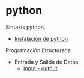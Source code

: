 # python
Sintaxis python.

- [Instalación de python](./python/001-core/001-basico/000-install-python.sh)

Programación Etructurada
- Entrada y Salida de Datos
    - [input - output](./python/001-core/001-basico/001-input-output.py)

<!-- 
- Comentarios
    - [Una linea (#), Bloque de lineas (""" """)](./structured/comentarios/comments.py)
- Operadores
    - Suma, Resta, Multiplicación, División, Potencia, [Pertenencia (in)](./structured/operadores/in.py)
- Variables
    - [Básico (str, int, float, bool)](./structured/variables/variables.py)
- Decisiones
    - [if](./structured/decisiones/if.py), [else](./structured/decisiones/else.py), [elif](./structured/decisiones/elif.py)
- Ciclos
    - [while](./structured/ciclos/while.py)
    - [for](./structured/ciclos/for.py)
    - [for-range](./structured/ciclos/for-range.py)
    - [for-continue](./structured/ciclos/for-continue.py)
    - [for-break](./structured/ciclos/for-break.py)
- Errores
    - [try, except, finally](./structured/errores/try-except-finally.py)
- Funciones
    - [Función básica](./structured/funciones/basic_function.py)
    - [Argumentos](./structured/funciones/argumentos.py)
    - [Argumentos por default](./structured/funciones/argumentos-por-default.py)
    - [Argumentos por nombre](./structured/funciones/argumentos-por-nombre.py)
    - [Retorno de valores](./structured/funciones/return.py)
    - [*args](./structured/funciones/args.py)
    - [**kwargs](./structured/funciones/kwargs.py)

Programación Estructurada 2
- Tipos de Datos
    - Números
    - Cadenas de Texto
        - [string](./structured-2/tipo-de-datos/strings/string.py)
        - [triple quotes](./structured-2/tipo-de-datos/strings/triple_quotes.py)
        - [indexing](./structured-2/tipo-de-datos/strings/indexing.py)
        - [spliting](./structured-2/tipo-de-datos/strings/spliting.py)
        - [deleting string](./structured-2/tipo-de-datos/strings/deleting_string.py)
        - [spliting](./structured-2/tipo-de-datos/strings/spliting.py)
        - [scape formatting](./structured-2/tipo-de-datos/strings/scape_formatting.py)
        - [capitalize](./structured-2/tipo-de-datos/strings/methods/capitalize.py)
        - [count](./structured-2/tipo-de-datos/strings/methods/count.py) 
        - [upper](./structured-2/tipo-de-datos/strings/methods/upper.py)
        - [lower](./structured-2/tipo-de-datos/strings/methods/lower.py)
        - [startswith](./structured-2/tipo-de-datos/strings/methods/startswith.py)
        - [endswith](./structured-2/tipo-de-datos/strings/methods/endswith.py)
        - [islower](./structured-2/tipo-de-datos/strings/methods/islower.py)
        - [isupper](./structured-2/tipo-de-datos/strings/methods/isupper.py)
        - [split](./structured-2/tipo-de-datos/strings/methods/split.py)
        - [strip](./structured-2/tipo-de-datos/strings/methods/strip.py)
        - [replace](./structured-2/tipo-de-datos/strings/methods/replace.py)
        - [isnumeric](./structured-2/tipo-de-datos/strings/methods/isnumeric.py)
        - [isdigit](./structured-2/tipo-de-datos/strings/methods/isdigit.py)
        - [isdecimal](./structured-2/tipo-de-datos/strings/methods/isdecimal.py)
        - [isalpha](./structured-2/tipo-de-datos/strings/methods/isalpha.py)
        - [isalnum](./structured-2/tipo-de-datos/strings/methods/isalnum.py)
- Funciones
    - Parámetros de Referencia
    - Importaciones
- Listas
    - [Listas](./structured/estructura-de-datos/listas.py)
- Diccionarios
    - [Diccionarios](./structured/estructura-de-datos/diccionarios/diccionarios.py)
    - [Iterar diccionarios](./structured/estructura-de-datos/diccionarios/iterar_diccionarios.py)
- Documentación
    - [Documentación](./structured-2/documentacion/doc.py)

Programación Orientada a Objetos
- Clase
- Instancia
- Acceso a atributos
- Atributos default
- Destruir objeto
- Herencia
- Sobreescritura de métodos

Ejercicios
- Validar si un Número es Primo
- Obtener Primos Entre un Rango de Números
- [Fibonacci 1ra Versión](./exercices/fibonacci-while-0.py) -->
